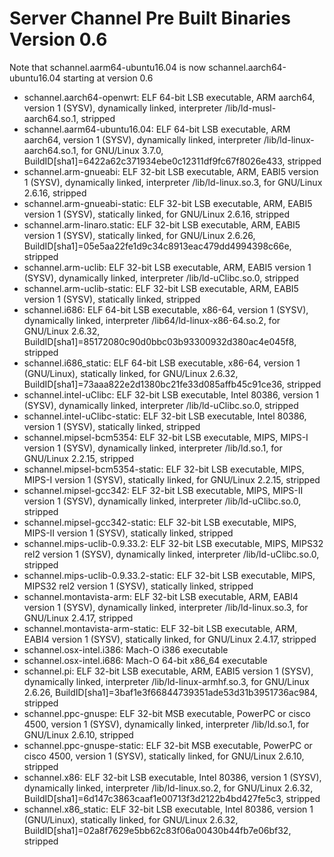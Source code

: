 # Server Channel Pre Built Binaries Version 0.6

Note that schannel.aarm64-ubuntu16.04 is now schannel.aarch64-ubuntu16.04 starting at version 0.6

- schannel.aarch64-openwrt: ELF 64-bit LSB executable, ARM aarch64, version 1 (SYSV), dynamically linked, interpreter /lib/ld-musl-aarch64.so.1, stripped
- schannel.aarm64-ubuntu16.04: ELF 64-bit LSB executable, ARM aarch64, version 1 (SYSV), dynamically linked, interpreter /lib/ld-linux-aarch64.so.1, for GNU/Linux 3.7.0, BuildID[sha1]=6422a62c371934ebe0c12311df9fc67f8026e433, stripped
- schannel.arm-gnueabi: ELF 32-bit LSB executable, ARM, EABI5 version 1 (SYSV), dynamically linked, interpreter /lib/ld-linux.so.3, for GNU/Linux 2.6.16, stripped
- schannel.arm-gnueabi-static: ELF 32-bit LSB executable, ARM, EABI5 version 1 (SYSV), statically linked, for GNU/Linux 2.6.16, stripped
- schannel.arm-linaro.static: ELF 32-bit LSB executable, ARM, EABI5 version 1 (SYSV), statically linked, for GNU/Linux 2.6.26, BuildID[sha1]=05e5aa22fe1d9c34c8913eac479dd4994398c66e, stripped
- schannel.arm-uclib: ELF 32-bit LSB executable, ARM, EABI5 version 1 (SYSV), dynamically linked, interpreter /lib/ld-uClibc.so.0, stripped
- schannel.arm-uclib-static: ELF 32-bit LSB executable, ARM, EABI5 version 1 (SYSV), statically linked, stripped
- schannel.i686: ELF 64-bit LSB executable, x86-64, version 1 (SYSV), dynamically linked, interpreter /lib64/ld-linux-x86-64.so.2, for GNU/Linux 2.6.32, BuildID[sha1]=85172080c90d0bbc03b93300932d380ac4e045f8, stripped
- schannel.i686_static: ELF 64-bit LSB executable, x86-64, version 1 (GNU/Linux), statically linked, for GNU/Linux 2.6.32, BuildID[sha1]=73aaa822e2d1380bc21fe33d085affb45c91ce36, stripped
- schannel.intel-uClibc: ELF 32-bit LSB executable, Intel 80386, version 1 (SYSV), dynamically linked, interpreter /lib/ld-uClibc.so.0, stripped
- schannel.intel-uClibc-static: ELF 32-bit LSB executable, Intel 80386, version 1 (SYSV), statically linked, stripped
- schannel.mipsel-bcm5354: ELF 32-bit LSB executable, MIPS, MIPS-I version 1 (SYSV), dynamically linked, interpreter /lib/ld.so.1, for GNU/Linux 2.2.15, stripped
- schannel.mipsel-bcm5354-static: ELF 32-bit LSB executable, MIPS, MIPS-I version 1 (SYSV), statically linked, for GNU/Linux 2.2.15, stripped
- schannel.mipsel-gcc342: ELF 32-bit LSB executable, MIPS, MIPS-II version 1 (SYSV), dynamically linked, interpreter /lib/ld-uClibc.so.0, stripped
- schannel.mipsel-gcc342-static: ELF 32-bit LSB executable, MIPS, MIPS-II version 1 (SYSV), statically linked, stripped
- schannel.mips-uclib-0.9.33.2: ELF 32-bit LSB executable, MIPS, MIPS32 rel2 version 1 (SYSV), dynamically linked, interpreter /lib/ld-uClibc.so.0, stripped
- schannel.mips-uclib-0.9.33.2-static: ELF 32-bit LSB executable, MIPS, MIPS32 rel2 version 1 (SYSV), statically linked, stripped
- schannel.montavista-arm: ELF 32-bit LSB executable, ARM, EABI4 version 1 (SYSV), dynamically linked, interpreter /lib/ld-linux.so.3, for GNU/Linux 2.4.17, stripped
- schannel.montavista-arm-static: ELF 32-bit LSB executable, ARM, EABI4 version 1 (SYSV), statically linked, for GNU/Linux 2.4.17, stripped
- schannel.osx-intel.i386: Mach-O i386 executable
- schannel.osx-intel.i686: Mach-O 64-bit x86_64 executable
- schannel.pi: ELF 32-bit LSB executable, ARM, EABI5 version 1 (SYSV), dynamically linked, interpreter /lib/ld-linux-armhf.so.3, for GNU/Linux 2.6.26, BuildID[sha1]=3baf1e3f66844739351ade53d31b3951736ac984, stripped
- schannel.ppc-gnuspe: ELF 32-bit MSB executable, PowerPC or cisco 4500, version 1 (SYSV), dynamically linked, interpreter /lib/ld.so.1, for GNU/Linux 2.6.10, stripped
- schannel.ppc-gnuspe-static: ELF 32-bit MSB executable, PowerPC or cisco 4500, version 1 (SYSV), statically linked, for GNU/Linux 2.6.10, stripped
- schannel.x86: ELF 32-bit LSB executable, Intel 80386, version 1 (SYSV), dynamically linked, interpreter /lib/ld-linux.so.2, for GNU/Linux 2.6.32, BuildID[sha1]=6d147c3863caaf1e00713f3d2122b4bd427fe5c3, stripped
- schannel.x86_static: ELF 32-bit LSB executable, Intel 80386, version 1 (GNU/Linux), statically linked, for GNU/Linux 2.6.32, BuildID[sha1]=02a8f7629e5bb62c83f06a00430b44fb7e06bf32, stripped
